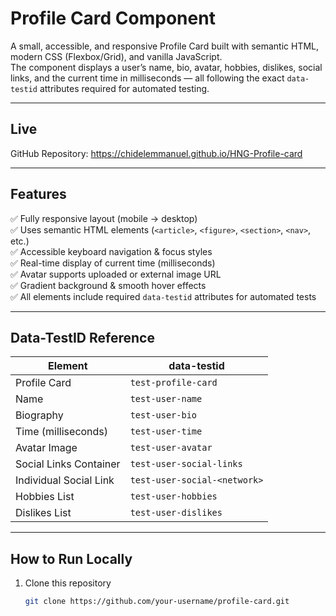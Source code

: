 

#  Profile Card Component

A small, accessible, and responsive Profile Card built with semantic HTML, modern CSS (Flexbox/Grid), and vanilla JavaScript.  
The component displays a user’s name, bio, avatar, hobbies, dislikes, social links, and the current time in milliseconds — all following the exact `data-testid` attributes required for automated testing.

---

## Live 

 GitHub Repository: [https://chidelemmanuel.github.io/HNG-Profile-card
](https://chidelemmanuel.github.io/HNG-Profile-card/
)

---

##  Features

✅ Fully responsive layout (mobile → desktop)  
✅ Uses semantic HTML elements (`<article>`, `<figure>`, `<section>`, `<nav>`, etc.)  
✅ Accessible keyboard navigation & focus styles  
✅ Real-time display of current time (milliseconds)  
✅ Avatar supports uploaded or external image URL  
✅ Gradient background & smooth hover effects  
✅ All elements include required `data-testid` attributes for automated tests

---

##  Data-TestID Reference

| Element | data-testid |
|----------|--------------|
| Profile Card | `test-profile-card` |
| Name | `test-user-name` |
| Biography | `test-user-bio` |
| Time (milliseconds) | `test-user-time` |
| Avatar Image | `test-user-avatar` |
| Social Links Container | `test-user-social-links` |
| Individual Social Link | `test-user-social-<network>` |
| Hobbies List | `test-user-hobbies` |
| Dislikes List | `test-user-dislikes` |

---

##  How to Run Locally

1. Clone this repository
   ```bash
   git clone https://github.com/your-username/profile-card.git
